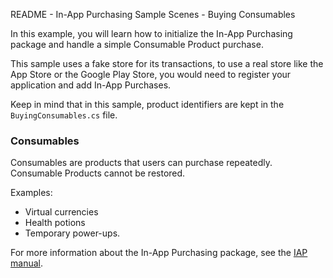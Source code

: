 README - In-App Purchasing Sample Scenes - Buying Consumables

In this example, you will learn how to initialize the In-App Purchasing package and handle a simple Consumable Product purchase.

This sample uses a fake store for its transactions, to use a real store like the App Store or the Google Play Store,
you would need to register your application and add In-App Purchases.

Keep in mind that in this sample, product identifiers are kept in the `BuyingConsumables.cs` file.


### Consumables
Consumables are products that users can purchase repeatedly. Consumable Products cannot be restored.

Examples:
* Virtual currencies
* Health potions
* Temporary power-ups.

For more information about the In-App Purchasing package, see the [IAP manual](https://docs.unity.com/ugs/en-us/manual/iap/manual/overview).

